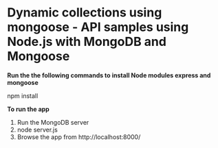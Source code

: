 Dynamic collections using mongoose - API samples using Node.js with MongoDB and Mongoose
========================================================================================

<b>Run the the following commands to install Node modules express and mongoose</b>

npm install 

<b>To run the app</b>
<ol>
<li>Run the MongoDB server</li>
<li>node server.js</li>
<li>Browse the app from http://localhost:8000/ </li>
</ol>


